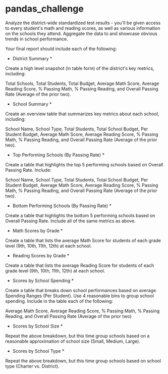 # pandas_challenge
Analyze the district-wide standardized test results - you'll be given access to every student's math and reading scores, as well as various information on the schools they attend. Aggregate the data to and showcase obvious trends in school performance.

Your final report should include each of the following:

* District Summary *

Create a high level snapshot (in table form) of the district's key metrics, including:

Total Schools, Total Students, Total Budget, Average Math Score, Average Reading Score, % Passing Math, % Passing Reading, and Overall Passing Rate (Average of the prior two). 


* School Summary * 

Create an overview table that summarizes key metrics about each school, including:

School Name, School Type, Total Students, Total School Budget, Per Student Budget, Average Math Score, Average Reading Score, % Passing Math, % Passing Reading, and Overall Passing Rate (Average of the prior two). 


* Top Performing Schools (By Passing Rate) *

Create a table that highlights the top 5 performing schools based on Overall Passing Rate. Include:

School Name, School Type, Total Students, Total School Budget, Per Student Budget, Average Math Score, Average Reading Score, % Passing Math, % Passing Reading, and Overall Passing Rate (Average of the prior two). 




* Bottom Performing Schools (By Passing Rate) *

Create a table that highlights the bottom 5 performing schools based on Overall Passing Rate. Include all of the same metrics as above.


* Math Scores by Grade *

Create a table that lists the average Math Score for students of each grade level (9th, 10th, 11th, 12th) at each school.


* Reading Scores by Grade *

Create a table that lists the average Reading Score for students of each grade level (9th, 10th, 11th, 12th) at each school.


* Scores by School Spending *

Create a table that breaks down school performances based on average Spending Ranges (Per Student). Use 4 reasonable bins to group school spending. Include in the table each of the following:

Average Math Score, Average Reading Score, % Passing Math, % Passing Reading, and Overall Passing Rate (Average of the prior two)

* Scores by School Size * 

Repeat the above breakdown, but this time group schools based on a reasonable approximation of school size (Small, Medium, Large).


* Scores by School Type *

Repeat the above breakdown, but this time group schools based on school type (Charter vs. District).

